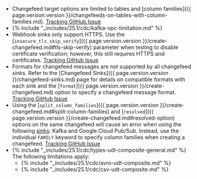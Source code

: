- Changefeed target options are limited to tables and [column families]({{ page.version.version }}/changefeeds-on-tables-with-column-families.md). [Tracking GitHub Issue](https://github.com/cockroachdb/cockroach/issues/73435)
- {% include "_includes/25.1/cdc/kafka-vpc-limitation.md" %}
- Webhook sinks only support HTTPS. Use the [`insecure_tls_skip_verify`]({{ page.version.version }}/create-changefeed.md#tls-skip-verify) parameter when testing to disable certificate verification; however, this still requires HTTPS and certificates. [Tracking GitHub Issue](https://github.com/cockroachdb/cockroach/issues/73431)
- Formats for changefeed messages are not supported by all changefeed sinks. Refer to the [Changefeed Sinks]({{ page.version.version }}/changefeed-sinks.md) page for details on compatible formats with each sink and the [`format`]({{ page.version.version }}/create-changefeed.md) option to specify a changefeed message format. [Tracking GitHub Issue](https://github.com/cockroachdb/cockroach/issues/73432)
- Using the [`split_column_families`]({{ page.version.version }}/create-changefeed.md#split-column-families) and [`resolved`]({{ page.version.version }}/create-changefeed.md#resolved-option) options on the same changefeed will cause an error when using the following [sinks](changefeed-sinks.html): Kafka and Google Cloud Pub/Sub. Instead, use the individual `FAMILY` keyword to specify column families when creating a changefeed. [Tracking GitHub Issue](https://github.com/cockroachdb/cockroach/issues/79452)
- {% include "_includes/25.1/cdc/types-udt-composite-general.md" %} The following limitations apply:
    - {% include "_includes/25.1/cdc/avro-udt-composite.md" %}
    - {% include "_includes/25.1/cdc/csv-udt-composite.md" %}